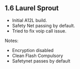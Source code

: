 ## 1.6 Laurel Sprout

- Initial A12L build.
- Safety Net passing by default.
- Tried to fix voip call issue.

Notes:
- Encryption disabled
- Clean Flash Compulsory
- Safetynet passes by default


